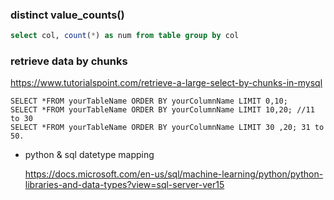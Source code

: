 ### distinct value_counts()

```sql
select col, count(*) as num from table group by col
```

### retrieve data by chunks

https://www.tutorialspoint.com/retrieve-a-large-select-by-chunks-in-mysql

```
SELECT *FROM yourTableName ORDER BY yourColumnName LIMIT 0,10;
SELECT *FROM yourTableName ORDER BY yourColumnName LIMIT 10,20; //11 to 30
SELECT *FROM yourTableName ORDER BY yourColumnName LIMIT 30 ,20; 31 to 50.
```

-   python & sql datetype mapping

    https://docs.microsoft.com/en-us/sql/machine-learning/python/python-libraries-and-data-types?view=sql-server-ver15
